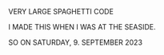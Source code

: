 VERY LARGE SPAGHETTI CODE

I MADE THIS WHEN I WAS AT THE SEASIDE.

SO ON ‎SATURDAY, ‎9. ‎SEPTEMBER ‎2023
